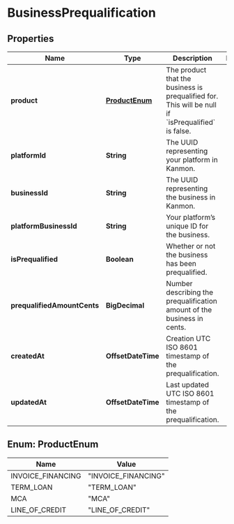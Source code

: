 

# BusinessPrequalification


## Properties

| Name | Type | Description | Notes |
|------------ | ------------- | ------------- | -------------|
|**product** | [**ProductEnum**](#ProductEnum) | The product that the business is prequalified for. This will be null if &#x60;isPrequalified&#x60; is false. |  |
|**platformId** | **String** | The UUID representing your platform in Kanmon. |  |
|**businessId** | **String** | The UUID representing the business in Kanmon. |  |
|**platformBusinessId** | **String** | Your platform’s unique ID for the business. |  |
|**isPrequalified** | **Boolean** | Whether or not the business has been prequalified. |  |
|**prequalifiedAmountCents** | **BigDecimal** | Number describing the prequalification amount of the business in cents. |  |
|**createdAt** | **OffsetDateTime** | Creation UTC ISO 8601 timestamp of the prequalification. |  |
|**updatedAt** | **OffsetDateTime** | Last updated UTC ISO 8601 timestamp of the prequalification. |  |



## Enum: ProductEnum

| Name | Value |
|---- | -----|
| INVOICE_FINANCING | &quot;INVOICE_FINANCING&quot; |
| TERM_LOAN | &quot;TERM_LOAN&quot; |
| MCA | &quot;MCA&quot; |
| LINE_OF_CREDIT | &quot;LINE_OF_CREDIT&quot; |



